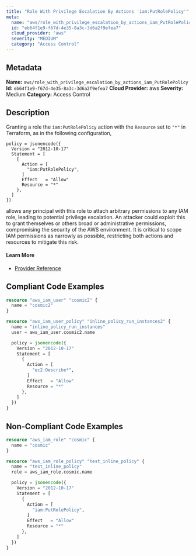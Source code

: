 ```yaml
---
title: "Role With Privilege Escalation By Actions 'iam:PutRolePolicy'"
meta:
  name: "aws/role_with_privilege_escalation_by_actions_iam_PutRolePolicy"
  id: "eb64f1e9-f67d-4e35-8a3c-3d6a2f9efea7"
  cloud_provider: "aws"
  severity: "MEDIUM"
  category: "Access Control"
---
```

## Metadata
**Name:** `aws/role_with_privilege_escalation_by_actions_iam_PutRolePolicy`
**Id:** `eb64f1e9-f67d-4e35-8a3c-3d6a2f9efea7`
**Cloud Provider:** aws
**Severity:** Medium
**Category:** Access Control
## Description
Granting a role the `iam:PutRolePolicy` action with the `Resource` set to `"*"` in Terraform, as in the following configuration,

```
policy = jsonencode({
  Version = "2012-10-17"
  Statement = [
    {
      Action = [
        "iam:PutRolePolicy",
      ]
      Effect   = "Allow"
      Resource = "*"
    },
  ]
})
```

allows any principal with this role to attach arbitrary permissions to any IAM role, leading to potential privilege escalation. An attacker could exploit this to grant themselves or others broad or administrative permissions, compromising the security of the AWS environment. It is critical to scope IAM permissions as narrowly as possible, restricting both actions and resources to mitigate this risk.

#### Learn More

 - [Provider Reference](https://registry.terraform.io/providers/hashicorp/aws/latest/docs/resources/iam_role_policy#policy)


## Compliant Code Examples
```terraform
resource "aws_iam_user" "cosmic2" {
  name = "cosmic2"
}

resource "aws_iam_user_policy" "inline_policy_run_instances2" {
  name = "inline_policy_run_instances"
  user = aws_iam_user.cosmic2.name

  policy = jsonencode({
    Version = "2012-10-17"
    Statement = [
      {
        Action = [
          "ec2:Describe*",
        ]
        Effect   = "Allow"
        Resource = "*"
      },
    ]
  })
}

```
## Non-Compliant Code Examples
```terraform
resource "aws_iam_role" "cosmic" {
  name = "cosmic"
}

resource "aws_iam_role_policy" "test_inline_policy" {
  name = "test_inline_policy"
  role = aws_iam_role.cosmic.name

  policy = jsonencode({
    Version = "2012-10-17"
    Statement = [
      {
        Action = [
          "iam:PutRolePolicy",
        ]
        Effect   = "Allow"
        Resource = "*"
      },
    ]
  })
}



```